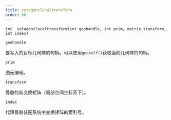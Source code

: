 ```yaml
---
title: setagentlocaltransform
order: 60
---
```

`int  setagentlocaltransform(int geohandle, int prim, matrix transform, int index)`

`geohandle`

要写入的目标几何体的句柄。可以使用`geoself()`获取当前几何体的句柄。

`prim`

图元编号。

`transform`

骨骼的新变换矩阵（局部空间坐标系下）。

`index`

代理骨骼装配系统中变换矩阵的索引号。